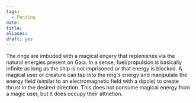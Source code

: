 ```yaml
---
tags:
  - Pending
date: 
title: 
aliases: 
draft: yes
---
```


The rings are imbuded with a magical engery that replenishes via the natural energies present on Gaia. In a sense, fuel/propulsion is basically infinite as long as the ship is not imprisoned or that energy is blocked. A magical user or creature can tap into the ring's energy and manipulate the energy field (similar to an electromagnetic field with a dipole) to create thrust in the desired direction.  This does not consume magical energy from a magic user, but it does occupy their attnetion. 